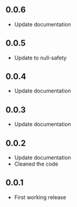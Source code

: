 ## 0.0.6

* Update documentation

## 0.0.5

* Update to null-safety

## 0.0.4

* Update documentation

## 0.0.3

* Update documentation

## 0.0.2

* Update documentation
* Cleaned the code

## 0.0.1

* First working release
